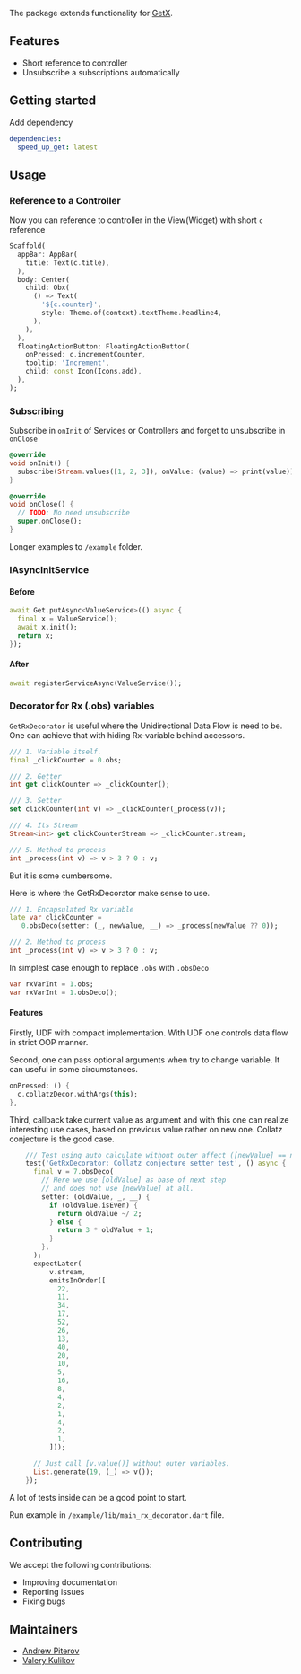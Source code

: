 <!-- 
This README describes the package. If you publish this package to pub.dev,
this README's contents appear on the landing page for your package.

For information about how to write a good package README, see the guide for
[writing package pages](https://dart.dev/guides/libraries/writing-package-pages). 

For general information about developing packages, see the Dart guide for
[creating packages](https://dart.dev/guides/libraries/create-library-packages)
and the Flutter guide for
[developing packages and plugins](https://flutter.dev/developing-packages). 
-->

The package extends functionality for [GetX](https://pub.dev/packages/get).

## Features

* Short reference to controller
* Unsubscribe a subscriptions automatically

## Getting started

Add dependency

```yaml
dependencies:
  speed_up_get: latest
```

## Usage

### Reference to a Controller

Now you can reference to controller in the View(Widget) with short `c` reference

```dart
Scaffold(
  appBar: AppBar(
    title: Text(c.title),
  ),
  body: Center(
    child: Obx(
      () => Text(
        '${c.counter}',
        style: Theme.of(context).textTheme.headline4,
      ),
    ),
  ),
  floatingActionButton: FloatingActionButton(
    onPressed: c.incrementCounter,
    tooltip: 'Increment',
    child: const Icon(Icons.add),
  ),
);
```

### Subscribing

Subscribe in `onInit` of Services or Controllers and forget to unsubscribe in `onClose`

```dart
@override
void onInit() {
  subscribe(Stream.values([1, 2, 3]), onValue: (value) => print(value));
}

@override
void onClose() {
  // TODO: No need unsubscribe
  super.onClose();
}
```

Longer examples to `/example` folder.

### IAsyncInitService

#### Before

```dart
await Get.putAsync<ValueService>(() async {
  final x = ValueService();
  await x.init();
  return x;
});
```

#### After

```dart
await registerServiceAsync(ValueService());
```

### Decorator for Rx<T> (.obs) variables

`GetRxDecorator` is useful where the Unidirectional Data Flow is need to be. 
One can achieve that with hiding Rx-variable behind accessors.

```dart
/// 1. Variable itself.
final _clickCounter = 0.obs;

/// 2. Getter
int get clickCounter => _clickCounter();

/// 3. Setter
set clickCounter(int v) => _clickCounter(_process(v));

/// 4. Its Stream
Stream<int> get clickCounterStream => _clickCounter.stream;

/// 5. Method to process
int _process(int v) => v > 3 ? 0 : v;
```
But it is some cumbersome.

Here is where the GetRxDecorator make sense to use.

```dart
/// 1. Encapsulated Rx variable
late var clickCounter =
   0.obsDeco(setter: (_, newValue, __) => _process(newValue ?? 0));

/// 2. Method to process
int _process(int v) => v > 3 ? 0 : v;
```

In simplest case enough to replace `.obs` with `.obsDeco`

```dart
var rxVarInt = 1.obs;
var rxVarInt = 1.obsDeco();
```

#### Features

Firstly, UDF with compact implementation. With UDF one controls data flow in strict OOP manner.

Second, one can pass optional arguments when try to change variable. 
It can useful in some circumstances.

```dart
onPressed: () {
  c.collatzDecor.withArgs(this);
},
```

Third, callback take current value as argument and with this one can realize interesting use cases, 
based on previous value rather on new one. Collatz conjecture is the good case.

```dart
    /// Test using auto calculate without outer affect ([newValue] == null).
    test('GetRxDecorator: Collatz conjecture setter test', () async {
      final v = 7.obsDeco(
        // Here we use [oldValue] as base of next step
        // and does not use [newValue] at all.
        setter: (oldValue, _, __) {
          if (oldValue.isEven) {
            return oldValue ~/ 2;
          } else {
            return 3 * oldValue + 1;
          }
        },
      );
      expectLater(
          v.stream,
          emitsInOrder([
            22,
            11,
            34,
            17,
            52,
            26,
            13,
            40,
            20,
            10,
            5,
            16,
            8,
            4,
            2,
            1,
            4,
            2,
            1,
          ]));

      // Just call [v.value()] without outer variables.
      List.generate(19, (_) => v());
    });

```


A lot of tests inside can be a good point to start.

Run example in `/example/lib/main_rx_decorator.dart` file.


## Contributing

We accept the following contributions:

* Improving documentation
* Reporting issues
* Fixing bugs

## Maintainers

* [Andrew Piterov](mailto:piterov1990@gmail.com?subject=[GitHub]%20Source%20Dart%20fluent_result)
* [Valery Kulikov](mailto:frostyland@gmail.com?subject=[GitHub]%20Source%20Dart%20speed_up_get)

